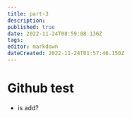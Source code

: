 ```yaml
---
title: part-3
description: 
published: true
date: 2022-11-24T08:59:08.136Z
tags: 
editor: markdown
dateCreated: 2022-11-24T01:57:46.150Z
---
```


# Github test

- is add?